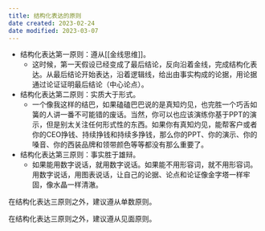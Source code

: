```yaml
---
title: 结构化表达的原则
date created: 2023-02-24
date modified: 2023-03-07
---
```

- 结构化表达第一原则：遵从[[金线思维]]。
	- 这时候，第一天假设已经变成了最后结论，反向沿着金线，完成结构化表达。从最后结论开始表达，沿着逻辑线，给出由事实构成的论据，用论据通过论证证明最后结论（中心论点）。
- 结构化表达第二原则：实质大于形式。
	- 一个像我这样的结巴，如果磕磕巴巴说的是真知灼见，也完胜一个巧舌如簧的人讲一番不可能错的废话。当然，你可以也应该演练你基于PPT的演示，但是别太关注任何形式性的东西。如果你有真知灼见，能帮客户或者你的CEO挣钱、持续挣钱和持续多挣钱，那么你的PPT、你的演示、你的嗓音、你的西装品牌和领带颜色等等都没有那么重要了。
- 结构化表达第三原则：事实胜于雄辩。
	- 如果能用数字说话，就用数字说话。如果能不用形容词，就不用形容词。用数字说话，用图表说话，让自己的论据、论点和论证像金字塔一样牢固，像水晶一样清澈。

在结构化表达三原则之外，建议遵从单数原则。

在结构化表达三原则之外，建议遵从见面原则。
